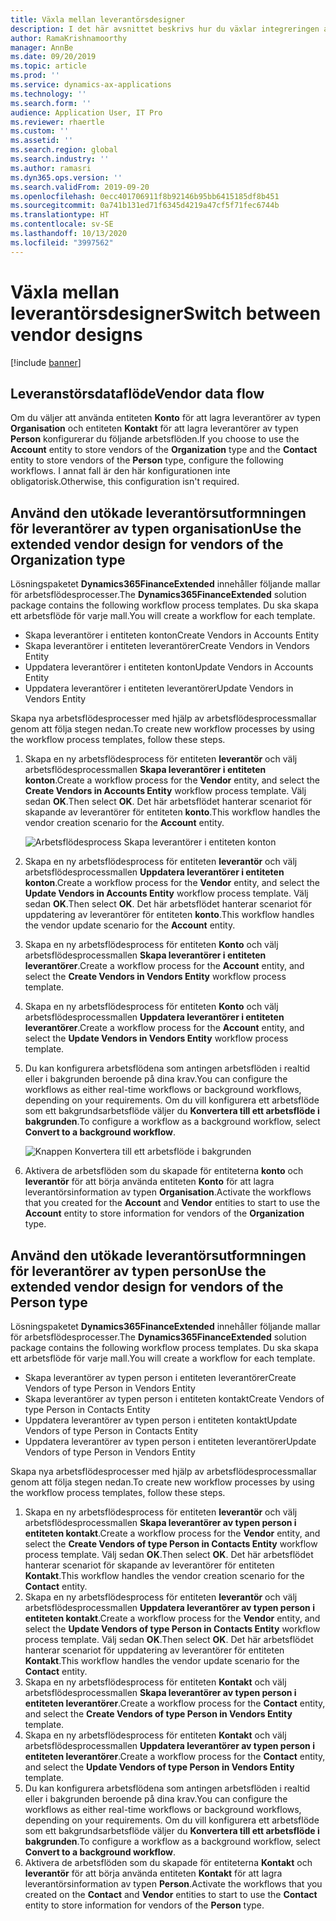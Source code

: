 ```yaml
---
title: Växla mellan leverantörsdesigner
description: I det här avsnittet beskrivs hur du växlar integreringen av leverantörsdata mellan Finance and Operations-appar och Common Data Service.
author: RamaKrishnamoorthy
manager: AnnBe
ms.date: 09/20/2019
ms.topic: article
ms.prod: ''
ms.service: dynamics-ax-applications
ms.technology: ''
ms.search.form: ''
audience: Application User, IT Pro
ms.reviewer: rhaertle
ms.custom: ''
ms.assetid: ''
ms.search.region: global
ms.search.industry: ''
ms.author: ramasri
ms.dyn365.ops.version: ''
ms.search.validFrom: 2019-09-20
ms.openlocfilehash: 0ecc401706911f8b92146b95bb6415185df8b451
ms.sourcegitcommit: 0a741b131ed71f6345d4219a47cf5f71fec6744b
ms.translationtype: HT
ms.contentlocale: sv-SE
ms.lasthandoff: 10/13/2020
ms.locfileid: "3997562"
---
```

# <a name="switch-between-vendor-designs"></a><span data-ttu-id="85b7e-103">Växla mellan leverantörsdesigner</span><span class="sxs-lookup"><span data-stu-id="85b7e-103">Switch between vendor designs</span></span>

[!include [banner](../../includes/banner.md)]



## <a name="vendor-data-flow"></a><span data-ttu-id="85b7e-104">Leveranstörsdataflöde</span><span class="sxs-lookup"><span data-stu-id="85b7e-104">Vendor data flow</span></span> 

<span data-ttu-id="85b7e-105">Om du väljer att använda entiteten **Konto** för att lagra leverantörer av typen **Organisation** och entiteten **Kontakt** för att lagra leverantörer av typen **Person** konfigurerar du följande arbetsflöden.</span><span class="sxs-lookup"><span data-stu-id="85b7e-105">If you choose to use the **Account** entity to store vendors of the **Organization** type and the **Contact** entity to store vendors of the **Person** type, configure the following workflows.</span></span> <span data-ttu-id="85b7e-106">I annat fall är den här konfigurationen inte obligatorisk.</span><span class="sxs-lookup"><span data-stu-id="85b7e-106">Otherwise, this configuration isn't required.</span></span>

## <a name="use-the-extended-vendor-design-for-vendors-of-the-organization-type"></a><span data-ttu-id="85b7e-107">Använd den utökade leverantörsutformningen för leverantörer av typen organisation</span><span class="sxs-lookup"><span data-stu-id="85b7e-107">Use the extended vendor design for vendors of the Organization type</span></span>

<span data-ttu-id="85b7e-108">Lösningspaketet **Dynamics365FinanceExtended** innehåller följande mallar för arbetsflödesprocesser.</span><span class="sxs-lookup"><span data-stu-id="85b7e-108">The **Dynamics365FinanceExtended** solution package contains the following workflow process templates.</span></span> <span data-ttu-id="85b7e-109">Du ska skapa ett arbetsflöde för varje mall.</span><span class="sxs-lookup"><span data-stu-id="85b7e-109">You will create a workflow for each template.</span></span>

+ <span data-ttu-id="85b7e-110">Skapa leverantörer i entiteten konton</span><span class="sxs-lookup"><span data-stu-id="85b7e-110">Create Vendors in Accounts Entity</span></span>
+ <span data-ttu-id="85b7e-111">Skapa leverantörer i entiteten leverantörer</span><span class="sxs-lookup"><span data-stu-id="85b7e-111">Create Vendors in Vendors Entity</span></span>
+ <span data-ttu-id="85b7e-112">Uppdatera leverantörer i entiteten konton</span><span class="sxs-lookup"><span data-stu-id="85b7e-112">Update Vendors in Accounts Entity</span></span>
+ <span data-ttu-id="85b7e-113">Uppdatera leverantörer i entiteten leverantörer</span><span class="sxs-lookup"><span data-stu-id="85b7e-113">Update Vendors in Vendors Entity</span></span>

<span data-ttu-id="85b7e-114">Skapa nya arbetsflödesprocesser med hjälp av arbetsflödesprocessmallar genom att följa stegen nedan.</span><span class="sxs-lookup"><span data-stu-id="85b7e-114">To create new workflow processes by using the workflow process templates, follow these steps.</span></span>

1. <span data-ttu-id="85b7e-115">Skapa en ny arbetsflödesprocess för entiteten **leverantör** och välj arbetsflödesprocessmallen **Skapa leverantörer i entiteten konton**.</span><span class="sxs-lookup"><span data-stu-id="85b7e-115">Create a workflow process for the **Vendor** entity, and select the **Create Vendors in Accounts Entity** workflow process template.</span></span> <span data-ttu-id="85b7e-116">Välj sedan **OK**.</span><span class="sxs-lookup"><span data-stu-id="85b7e-116">Then select **OK**.</span></span> <span data-ttu-id="85b7e-117">Det här arbetsflödet hanterar scenariot för skapande av leverantörer för entiteten **konto**.</span><span class="sxs-lookup"><span data-stu-id="85b7e-117">This workflow handles the vendor creation scenario for the **Account** entity.</span></span>

    ![Arbetsflödesprocess Skapa leverantörer i entiteten konton](media/create_process.png)

2. <span data-ttu-id="85b7e-119">Skapa en ny arbetsflödesprocess för entiteten **leverantör** och välj arbetsflödesprocessmallen **Uppdatera leverantörer i entiteten konton**.</span><span class="sxs-lookup"><span data-stu-id="85b7e-119">Create a workflow process for the **Vendor** entity, and select the **Update Vendors in Accounts Entity** workflow process template.</span></span> <span data-ttu-id="85b7e-120">Välj sedan **OK**.</span><span class="sxs-lookup"><span data-stu-id="85b7e-120">Then select **OK**.</span></span> <span data-ttu-id="85b7e-121">Det här arbetsflödet hanterar scenariot för uppdatering av leverantörer för entiteten **konto**.</span><span class="sxs-lookup"><span data-stu-id="85b7e-121">This workflow handles the vendor update scenario for the **Account** entity.</span></span>
3. <span data-ttu-id="85b7e-122">Skapa en ny arbetsflödesprocess för entiteten **Konto** och välj arbetsflödesprocessmallen **Skapa leverantörer i entiteten leverantörer**.</span><span class="sxs-lookup"><span data-stu-id="85b7e-122">Create a workflow process for the **Account** entity, and select the **Create Vendors in Vendors Entity** workflow process template.</span></span>
4. <span data-ttu-id="85b7e-123">Skapa en ny arbetsflödesprocess för entiteten **Konto** och välj arbetsflödesprocessmallen **Uppdatera leverantörer i entiteten leverantörer**.</span><span class="sxs-lookup"><span data-stu-id="85b7e-123">Create a workflow process for the **Account** entity, and select the **Update Vendors in Vendors Entity** workflow process template.</span></span>
5. <span data-ttu-id="85b7e-124">Du kan konfigurera arbetsflödena som antingen arbetsflöden i realtid eller i bakgrunden beroende på dina krav.</span><span class="sxs-lookup"><span data-stu-id="85b7e-124">You can configure the workflows as either real-time workflows or background workflows, depending on your requirements.</span></span> <span data-ttu-id="85b7e-125">Om du vill konfigurera ett arbetsflöde som ett bakgrundsarbetsflöde väljer du **Konvertera till ett arbetsflöde i bakgrunden**.</span><span class="sxs-lookup"><span data-stu-id="85b7e-125">To configure a workflow as a background workflow, select **Convert to a background workflow**.</span></span>

    ![Knappen Konvertera till ett arbetsflöde i bakgrunden](media/background_workflow.png)

6. <span data-ttu-id="85b7e-127">Aktivera de arbetsflöden som du skapade för entiteterna **konto** och **leverantör** för att börja använda entiteten **Konto** för att lagra leverantörsinformation av typen **Organisation**.</span><span class="sxs-lookup"><span data-stu-id="85b7e-127">Activate the workflows that you created for the **Account** and **Vendor** entities to start to use the **Account** entity to store information for vendors of the **Organization** type.</span></span>

## <a name="use-the-extended-vendor-design-for-vendors-of-the-person-type"></a><span data-ttu-id="85b7e-128">Använd den utökade leverantörsutformningen för leverantörer av typen person</span><span class="sxs-lookup"><span data-stu-id="85b7e-128">Use the extended vendor design for vendors of the Person type</span></span>

<span data-ttu-id="85b7e-129">Lösningspaketet **Dynamics365FinanceExtended** innehåller följande mallar för arbetsflödesprocesser.</span><span class="sxs-lookup"><span data-stu-id="85b7e-129">The **Dynamics365FinanceExtended** solution package contains the following workflow process templates.</span></span> <span data-ttu-id="85b7e-130">Du ska skapa ett arbetsflöde för varje mall.</span><span class="sxs-lookup"><span data-stu-id="85b7e-130">You will create a workflow for each template.</span></span>

+ <span data-ttu-id="85b7e-131">Skapa leverantörer av typen person i entiteten leverantörer</span><span class="sxs-lookup"><span data-stu-id="85b7e-131">Create Vendors of type Person in Vendors Entity</span></span>
+ <span data-ttu-id="85b7e-132">Skapa leverantörer av typen person i entiteten kontakt</span><span class="sxs-lookup"><span data-stu-id="85b7e-132">Create Vendors of type Person in Contacts Entity</span></span>
+ <span data-ttu-id="85b7e-133">Uppdatera leverantörer av typen person i entiteten kontakt</span><span class="sxs-lookup"><span data-stu-id="85b7e-133">Update Vendors of type Person in Contacts Entity</span></span>
+ <span data-ttu-id="85b7e-134">Uppdatera leverantörer av typen person i entiteten leverantörer</span><span class="sxs-lookup"><span data-stu-id="85b7e-134">Update Vendors of type Person in Vendors Entity</span></span>

<span data-ttu-id="85b7e-135">Skapa nya arbetsflödesprocesser med hjälp av arbetsflödesprocessmallar genom att följa stegen nedan.</span><span class="sxs-lookup"><span data-stu-id="85b7e-135">To create new workflow processes by using the workflow process templates, follow these steps.</span></span>

1. <span data-ttu-id="85b7e-136">Skapa en ny arbetsflödesprocess för entiteten **leverantör** och välj arbetsflödesprocessmallen **Skapa leverantörer av typen person i entiteten kontakt**.</span><span class="sxs-lookup"><span data-stu-id="85b7e-136">Create a workflow process for the **Vendor** entity, and select the **Create Vendors of type Person in Contacts Entity** workflow process template.</span></span> <span data-ttu-id="85b7e-137">Välj sedan **OK**.</span><span class="sxs-lookup"><span data-stu-id="85b7e-137">Then select **OK**.</span></span> <span data-ttu-id="85b7e-138">Det här arbetsflödet hanterar scenariot för skapande av leverantörer för entiteten **Kontakt**.</span><span class="sxs-lookup"><span data-stu-id="85b7e-138">This workflow handles the vendor creation scenario for the **Contact** entity.</span></span>
2. <span data-ttu-id="85b7e-139">Skapa en ny arbetsflödesprocess för entiteten **leverantör** och välj arbetsflödesprocessmallen **Uppdatera leverantörer av typen person i entiteten kontakt**.</span><span class="sxs-lookup"><span data-stu-id="85b7e-139">Create a workflow process for the **Vendor** entity, and select the **Update Vendors of type Person in Contacts Entity** workflow process template.</span></span> <span data-ttu-id="85b7e-140">Välj sedan **OK**.</span><span class="sxs-lookup"><span data-stu-id="85b7e-140">Then select **OK**.</span></span> <span data-ttu-id="85b7e-141">Det här arbetsflödet hanterar scenariot för uppdatering av leverantörer för entiteten **Kontakt**.</span><span class="sxs-lookup"><span data-stu-id="85b7e-141">This workflow handles the vendor update scenario for the **Contact** entity.</span></span>
3. <span data-ttu-id="85b7e-142">Skapa en ny arbetsflödesprocess för entiteten **Kontakt** och välj arbetsflödesprocessmallen **Skapa leverantörer av typen person i entiteten leverantörer**.</span><span class="sxs-lookup"><span data-stu-id="85b7e-142">Create a workflow process for the **Contact** entity, and select the **Create Vendors of type Person in Vendors Entity** template.</span></span>
4. <span data-ttu-id="85b7e-143">Skapa en ny arbetsflödesprocess för entiteten **Kontakt** och välj arbetsflödesprocessmallen **Uppdatera leverantörer av typen person i entiteten leverantörer**.</span><span class="sxs-lookup"><span data-stu-id="85b7e-143">Create a workflow process for the **Contact** entity, and select the **Update Vendors of type Person in Vendors Entity** template.</span></span>
5. <span data-ttu-id="85b7e-144">Du kan konfigurera arbetsflödena som antingen arbetsflöden i realtid eller i bakgrunden beroende på dina krav.</span><span class="sxs-lookup"><span data-stu-id="85b7e-144">You can configure the workflows as either real-time workflows or background workflows, depending on your requirements.</span></span> <span data-ttu-id="85b7e-145">Om du vill konfigurera ett arbetsflöde som ett bakgrundsarbetsflöde väljer du **Konvertera till ett arbetsflöde i bakgrunden**.</span><span class="sxs-lookup"><span data-stu-id="85b7e-145">To configure a workflow as a background workflow, select **Convert to a background workflow**.</span></span>
6. <span data-ttu-id="85b7e-146">Aktivera de arbetsflöden som du skapade för entiteterna **Kontakt** och **leverantör** för att börja använda entiteten **Kontakt** för att lagra leverantörsinformation av typen **Person**.</span><span class="sxs-lookup"><span data-stu-id="85b7e-146">Activate the workflows that you created on the **Contact** and **Vendor** entities to start to use the **Contact** entity to store information for vendors of the **Person** type.</span></span>
